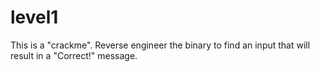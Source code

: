 # level1

This is a "crackme". Reverse engineer the binary to find an input that will result in a "Correct!" message.
